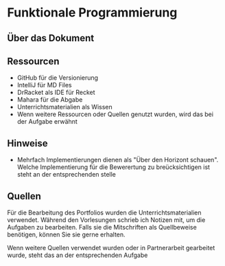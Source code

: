# Funktionale Programmierung
## Über das Dokument 


## Ressourcen 
- GitHub für die Versionierung
- IntelliJ für MD Files
- DrRacket als IDE für Recket
- Mahara für die Abgabe
- Unterrichtsmaterialien als Wissen
- Wenn weitere Ressourcen oder Quellen genutzt wurden, wird das bei der Aufgabe erwähnt

## Hinweise
- Mehrfach Implementierungen dienen als "Über den Horizont schauen". Welche Implementierung für die Bewerertung zu breücksichtigen ist steht an der entsprechenden stelle


## Quellen
Für die Bearbeitung des Portfolios wurden die Unterrichtsmaterialien verwendet.
Während den Vorlesungen schrieb ich Notizen mit, um die Aufgaben zu bearbeiten. 
Falls sie die Mitschriften als Quellbeweise benötigen, können Sie sie gerne erhalten. 

Wenn weitere Quellen verwendet wurden oder in Partnerarbeit gearbeitet wurde, steht das an der entsprechenden Aufgabe